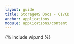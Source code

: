 ```yaml
---
layout: guide
title: StorageOS Docs - CI/CD
anchor: applications
module: applications/content
---
```


{% include wip.md %}
